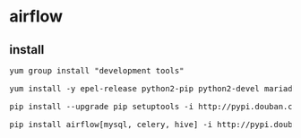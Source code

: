 # airflow #

## install ##

<pre>
yum group install "development tools"

yum install -y epel-release python2-pip python2-devel mariadb-devel mariadb-server mariadb

pip install --upgrade pip setuptools -i http://pypi.douban.com/simple/ --trusted-host pypi.douban.com

pip install airflow[mysql, celery, hive] -i http://pypi.douban.com/simple/ --trusted-host pypi.douban.com
</pre>
